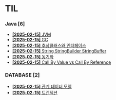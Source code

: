 # TIL
 
### Java [6]
- [**[2025-02-15]**  JVM](https://github.com/A-lass/TIL/blob/main/Java/JVM.md)
- [**[2025-02-15]**  GC](https://github.com/A-lass/TIL/blob/main/Java/GC.md)
- [**[2025-02-15]**  추상클래스와 인터페이스](https://github.com/A-lass/TIL/blob/main/Java/추상클래스와_인터페이스.md)
- [**[2025-02-15]**  String StringBuilder StringBuffer](https://github.com/A-lass/TIL/blob/main/Java/String_StringBuilder_StringBuffer.md)
- [**[2025-02-15]**  동기화](https://github.com/A-lass/TIL/blob/main/Java/동기화.md)
- [**[2025-02-15]**  Call By Value vs Call By Reference](https://github.com/A-lass/TIL/blob/main/Java/Call_By_Value_vs_Call_By_Reference.md)
### DATABASE [2]
- [**[2025-02-15]**  관계 데이터 모델](https://github.com/A-lass/TIL/blob/main/DATABASE/관계_데이터_모델.md)
- [**[2025-02-15]**  트랜잭션](https://github.com/A-lass/TIL/blob/main/DATABASE/트랜잭션.md)
